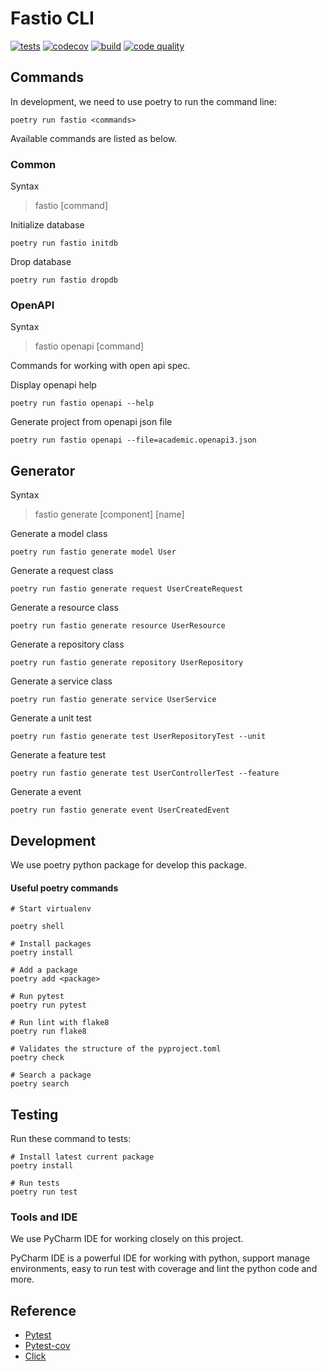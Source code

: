 # Fastio CLI 

[![tests](https://github.com/FastioPython/fastio-cli/actions/workflows/ci-test.yml/badge.svg?branch=main)](https://codecov.io/gh/FastioPython/fastio-cli)
[![codecov](https://codecov.io/gh/FastioPython/fastio-cli/branch/main/graph/badge.svg?token=0C31IKNYMF)](https://codecov.io/gh/FastioPython/fastio-cli)
[![build](https://scrutinizer-ci.com/g/FastioPython/fastio-cli/badges/build.png?b=main)](https://scrutinizer-ci.com/g/FastioPython/fastio-cli/build-status/main)
[![code quality](https://scrutinizer-ci.com/g/FastioPython/fastio-cli/badges/quality-score.png?b=main)](https://scrutinizer-ci.com/g/FastioPython/fastio-cli/?branch=main)

## Commands

In development, we need to use poetry to run the command line:

```shell
poetry run fastio <commands>
```

Available commands are listed as below.

### Common

Syntax

> fastio [command]

Initialize database

```shell
poetry run fastio initdb
```

Drop database

```shell
poetry run fastio dropdb
```

### OpenAPI 

Syntax

> fastio openapi [command]

Commands for working with open api spec.

Display openapi help

```shell
poetry run fastio openapi --help
```

Generate project from openapi json file

```shell
poetry run fastio openapi --file=academic.openapi3.json
```

## Generator

Syntax

> fastio generate [component] [name]

Generate a model class

```shell
poetry run fastio generate model User
```

Generate a request class

```shell
poetry run fastio generate request UserCreateRequest
```

Generate a resource class

```shell
poetry run fastio generate resource UserResource
```

Generate a repository class

```shell
poetry run fastio generate repository UserRepository
```

Generate a service class

```shell
poetry run fastio generate service UserService
```

Generate a unit test

```shell
poetry run fastio generate test UserRepositoryTest --unit
```

Generate a feature test

```shell
poetry run fastio generate test UserControllerTest --feature
```

Generate a event

```shell
poetry run fastio generate event UserCreatedEvent
```

## Development

We use poetry python package for develop this package.


#### Useful poetry commands

```shell
# Start virtualenv

poetry shell

# Install packages
poetry install

# Add a package
poetry add <package>

# Run pytest
poetry run pytest

# Run lint with flake8
poetry run flake8

# Validates the structure of the pyproject.toml 
poetry check

# Search a package
poetry search
```

## Testing

Run these command to tests:

```shell
# Install latest current package
poetry install

# Run tests
poetry run test
```

### Tools and IDE

We use PyCharm IDE for working closely on this project.

PyCharm IDE is a powerful IDE for working with python, support manage environments, 
easy to run test with coverage and lint the python code and more.

## Reference

- [Pytest](https://docs.pytest.org/en/6.2.x/customize.html)
- [Pytest-cov](https://pytest-cov.readthedocs.io/en/latest/config.html)
- [Click](https://click.palletsprojects.com/en/8.0.x/)